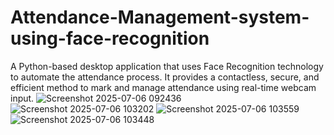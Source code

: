 # Attendance-Management-system-using-face-recognition
A Python-based desktop application that uses Face Recognition technology to automate the attendance process. It provides a contactless, secure, and efficient method to mark and manage attendance using real-time webcam input.
![Screenshot 2025-07-06 092436](https://github.com/user-attachments/assets/ed116080-d213-4554-ad41-d272f2ffb38d)
![Screenshot 2025-07-06 103202](https://github.com/user-attachments/assets/36b9883e-d95b-4771-919a-e12809a00222)
![Screenshot 2025-07-06 103559](https://github.com/user-attachments/assets/c4b8b93b-6db3-4332-a08f-7a9a2d58dee8)
![Screenshot 2025-07-06 103448](https://github.com/user-attachments/assets/d6e56915-0559-42ee-a120-6d0b38631f91)
